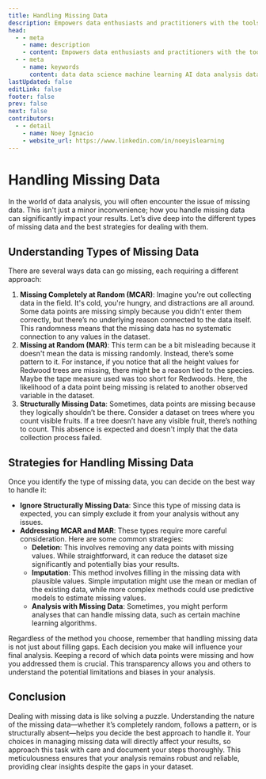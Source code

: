 ```yaml
---
title: Handling Missing Data
description: Empowers data enthusiasts and practitioners with the tools and knowledge to unlock the potential of data.
head:
  - - meta
    - name: description
    - content: Empowers data enthusiasts and practitioners with the tools and knowledge to unlock the potential of data.
  - - meta
    - name: keywords
      content: data data science machine learning AI data analysis data-driven data enthusiasts data practitioners
lastUpdated: false
editLink: false
footer: false
prev: false
next: false
contributors:
  - - detail
    - name: Noey Ignacio
    - website_url: https://www.linkedin.com/in/noeyislearning
---
```


# Handling Missing Data

In the world of data analysis, you will often encounter the issue of missing data. This isn't just a minor inconvenience; how you handle missing data can significantly impact your results. Let’s dive deep into the different types of missing data and the best strategies for dealing with them.

## Understanding Types of Missing Data

There are several ways data can go missing, each requiring a different approach:

1. **Missing Completely at Random (MCAR)**: Imagine you're out collecting data in the field. It's cold, you're hungry, and distractions are all around. Some data points are missing simply because you didn't enter them correctly, but there’s no underlying reason connected to the data itself. This randomness means that the missing data has no systematic connection to any values in the dataset.
2. **Missing at Random (MAR)**: This term can be a bit misleading because it doesn't mean the data is missing randomly. Instead, there’s some pattern to it. For instance, if you notice that all the height values for Redwood trees are missing, there might be a reason tied to the species. Maybe the tape measure used was too short for Redwoods. Here, the likelihood of a data point being missing is related to another observed variable in the dataset.
3. **Structurally Missing Data**: Sometimes, data points are missing because they logically shouldn’t be there. Consider a dataset on trees where you count visible fruits. If a tree doesn’t have any visible fruit, there’s nothing to count. This absence is expected and doesn't imply that the data collection process failed.

## Strategies for Handling Missing Data

Once you identify the type of missing data, you can decide on the best way to handle it:

- **Ignore Structurally Missing Data**: Since this type of missing data is expected, you can simply exclude it from your analysis without any issues.
- **Addressing MCAR and MAR**: These types require more careful consideration. Here are some common strategies:
  - **Deletion**: This involves removing any data points with missing values. While straightforward, it can reduce the dataset size significantly and potentially bias your results.
  - **Imputation**: This method involves filling in the missing data with plausible values. Simple imputation might use the mean or median of the existing data, while more complex methods could use predictive models to estimate missing values.
  - **Analysis with Missing Data**: Sometimes, you might perform analyses that can handle missing data, such as certain machine learning algorithms.

Regardless of the method you choose, remember that handling missing data is not just about filling gaps. Each decision you make will influence your final analysis. Keeping a record of which data points were missing and how you addressed them is crucial. This transparency allows you and others to understand the potential limitations and biases in your analysis.

## Conclusion

Dealing with missing data is like solving a puzzle. Understanding the nature of the missing data—whether it’s completely random, follows a pattern, or is structurally absent—helps you decide the best approach to handle it. Your choices in managing missing data will directly affect your results, so approach this task with care and document your steps thoroughly. This meticulousness ensures that your analysis remains robust and reliable, providing clear insights despite the gaps in your dataset.
